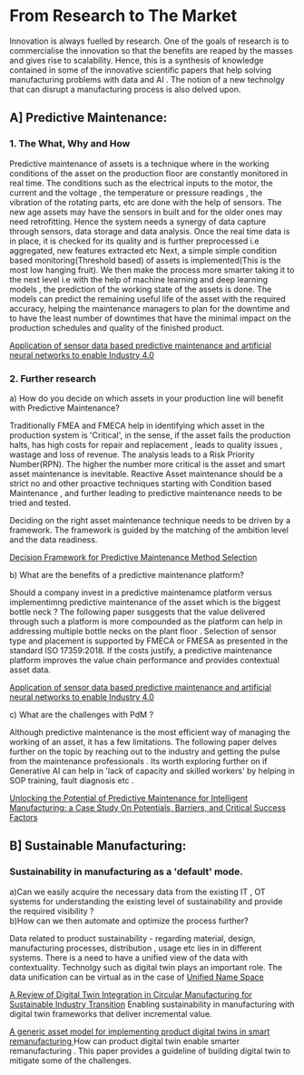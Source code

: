 # From Research to The Market
                                                        
Innovation is always fuelled by research. One of the goals of research is to commercialise the innovation so that the benefits are reaped by the masses and gives rise to scalability. Hence, this is a synthesis of knowledge contained in some of the innovative scientific papers that help solving manufacturing problems with data and AI . The notion of a new technolgy that can disrupt a manufacturing process is also delved upon.

## A] Predictive Maintenance:  
### 1. The What, Why and How    
Predictive maintenance of assets is a technique where in the working conditions of the asset on the production floor are constantly monitored in real time. The conditions such as the electrical inputs to the motor, the current and the voltage , the temperature or pressure readings , the vibration of the rotating parts, etc  are done with the help of sensors. The new age assets may have the sensors in built and for the older ones may need retrofitting. Hence the system needs a synergy of data capture through sensors, data storage and data analysis. 
Once the real time data is in place, it is checked for its quality and is further preprocessed i.e aggregated, new features extracted etc
Next, a simple simple condition based monitoring(Threshold based) of assets is implemented(This is the most low hanging fruit). We then make the process more smarter taking it to the next level i.e  with the help of machine learning and deep learning models , the prediction of the working state of the assets is done. The models can predict the remaining useful life of the asset with the required accuracy, helping the maintenance managers to plan for the downtime and to have the least number of downtimes that have the minimal impact on the production schedules and quality of the finished product. 

<a href="https://link.springer.com/article/10.1007/s40436-022-00433-x">Application of sensor data based predictive maintenance and artificial neural networks to enable Industry 4.0</a>





### 2. Further research    
a) How do you decide on which assets in your production line will benefit with Predictive Maintenance?  

Traditionally FMEA and FMECA help in identifying which asset in the production system is 'Critical', in the sense, if the asset fails the production halts, has high costs for repair and replacement , leads to quality issues , wastage and loss of revenue. The analysis leads to a Risk Priority Number(RPN). The higher the number more critical is the asset and smart asset maintenance is inevitable. 
Reactive Asset maintenance should be a strict no and other proactive techniques starting with Condition based Maintenance , and further leading to predictive maintenance needs to be tried and tested.

Deciding on the right asset maintenance technique needs to be driven by a framework. The framework is guided by the matching of the ambition level and the data readiness. 

<a href="https://www.researchgate.net/publication/368320424_Decision_Framework_for_Predictive_Maintenance_Method_Selection">Decision Framework for Predictive Maintenance Method Selection</a>

b) What are the benefits of a predictive maintenance platform? 

Should a company invest in a predictive maintenamce platform versus implementimng predictive maintenance of the asset which is the biggest bottle neck ? The following paper susggests that the value delivered through such a platform is more compounded as the platform can help in addressing multiple bottle necks on the plant floor . Selection of sensor type and placement is supported by FMECA or FMESA as presented in the standard ISO 17359:2018. If the costs justify, a predictive maintenance platform improves the value chain performance and provides contextual asset data. 

<a href="https://link.springer.com/article/10.1007/s40436-022-00433-x#Fig3">Application of sensor data based predictive maintenance and artificial neural networks to enable Industry 4.0</a>
   
c) What are the challenges with PdM ? 

Although predictive maintenance is the most efficient way of managing the working of an asset, it has a few limitations. The following paper delves further on the topic by reaching out to the industry and getting the pulse from the maintenance professionals . Its worth exploring further on if Generative AI can help in 'lack of capacity and skilled workers' by helping in SOP training, fault diagnosis etc .

<a href="https://link.springer.com/article/10.1007/s41471-024-00204-3?">Unlocking the Potential of Predictive Maintenance for Intelligent Manufacturing: a Case Study On Potentials, Barriers, and Critical Success Factors</a> 

## B] Sustainable Manufacturing:  
### Sustainability in manufacturing as a 'default' mode. 

a)Can we easily acquire the necessary data from the existing IT , OT systems for understanding the  existing level of sustainability and provide the required visibility ?  
b)How can we then automate and optimize the process further?  

Data related to product sustainability - regarding material, design, manufacturing processes, distribution , usage etc lies in in different systems. There is a need to have a unified view of the data with contextuality. Technolgy such as digital twin plays an important role. The data unification can be virtual as in the case of <a href="https://www.iiot.university/blog/what-is-uns%3F"> Unified Name Space </a> 
  
<a href="https://www.mdpi.com/2071-1050/17/16/7316">A Review of Digital Twin Integration in Circular Manufacturing for Sustainable Industry Transition</a> Enabling sustainability in manufacturing with digital twin frameworks that deliver incremental value.

<a href="https://link.springer.com/article/10.1007/s00170-022-09295-w"> A generic asset model for implementing product digital twins in smart remanufacturing </a> How can product digital twin  enable smarter remanufacturing . This paper provides a guideline of  building digital twin to mitigate some of the challenges.      

   
